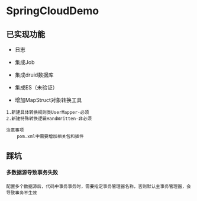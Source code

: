 # SpringCloudDemo

## 已实现功能
- 日志

- 集成Job

- 集成druid数据库

- 集成ES（未验证）

- 增加MapStruct对象转换工具
```text
1.新建具体转换规则类UserMapper-必须
2.新建特殊转换逻辑HandWritten-非必须

注意事项
    pom.xml中需要增加相关包和插件

```


## 踩坑

#### 多数据源导致事务失败
```text
配置多个数据源后，代码中事务事务时，需要指定事务管理器名称，否则默认主事务管理器，会导致事务不生效
```